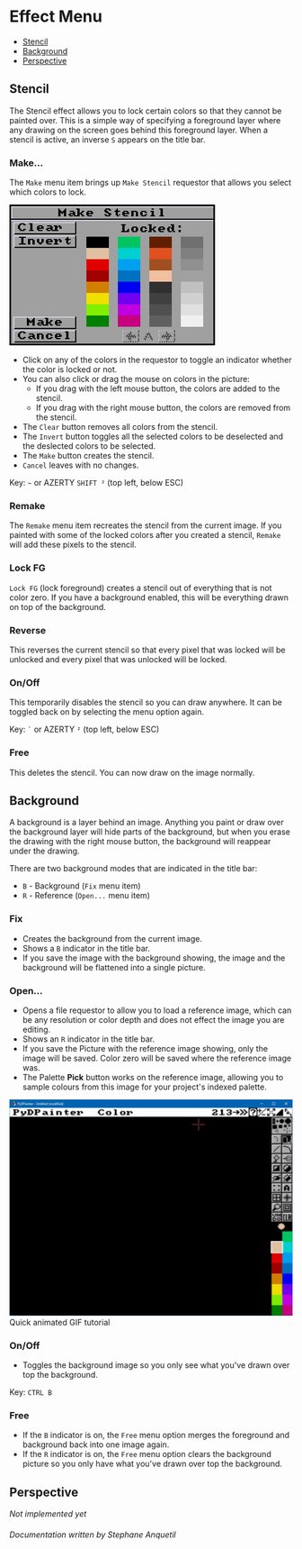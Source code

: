 # Effect Menu

- [Stencil](#stencil)
- [Background](#background)
- [Perspective](#perspective)

## Stencil

The Stencil effect allows you to lock certain colors so that they cannot
be painted over.
This is a simple way of specifying a foreground layer where
any drawing on the screen goes behind this foreground layer.
When a stencil is active, an inverse `S` appears on the title bar.

### Make...

The `Make` menu item brings up `Make Stencil` requestor that allows you select which colors to lock.

![StencilReq](StencilReq.png)

- Click on any of the colors in the requestor to toggle an indicator whether the color is locked or not.
- You can also click or drag the mouse on colors in the picture:
  - If you drag with the left mouse button, the colors are added to the stencil.
  - If you drag with the right mouse button, the colors are removed from the stencil.
- The `Clear` button removes all colors from the stencil.
- The `Invert` button toggles all the selected colors to be deselected and the deslected colors to be selected.
- The `Make` button creates the stencil.
- `Cancel` leaves with no changes.

Key: `~` or AZERTY `SHIFT ²` (top left, below ESC)

### Remake

The `Remake` menu item recreates the stencil from the current image. If you painted with some of the locked colors after you created a stencil, `Remake` will add these pixels to the stencil.

### Lock FG

`Lock FG` (lock foreground) creates a stencil out of everything that is not color zero. If you have a background enabled, this will be everything drawn on top of the background.

### Reverse

This reverses the current stencil so that every pixel that was locked will be unlocked and every pixel that was unlocked will be locked.

### On/Off

This temporarily disables the stencil so you can draw anywhere. It can be toggled back on by selecting the menu option again.

Key: `` ` `` or AZERTY `²` (top left, below ESC)

### Free

This deletes the stencil. You can now draw on the image normally.


## Background

A background is a layer behind an image. Anything you paint or draw
over the background layer will hide parts of the background, but when you erase
the drawing with the right mouse button, the background will reappear under
the drawing.

There are two background modes that are indicated in the title bar:
- `B` - Background (`Fix` menu item)
- `R` - Reference (`Open...` menu item)

### Fix

- Creates the background from the current image.
- Shows a `B` indicator in the title bar.
- If you save the image with the background showing, the image and the background will be flattened into a single picture.

### Open...

- Opens a file requestor to allow you to load a reference image, which can be any resolution or color depth and does not effect the image you are editing.
- Shows an `R` indicator in the title bar.
- If you save the Picture with the reference image showing, only the image will be saved. Color zero will be saved where the reference image was.
- The Palette **Pick** button works on the reference image, allowing you to sample colours from this image for your project's indexed palette.

![tuto](tuto-background.gif)
Quick animated GIF tutorial

### On/Off

- Toggles the background image so you only see what you've drawn over top the background.

Key: `CTRL B`

### Free

- If the `B` indicator is on, the `Free` menu option merges the foreground and background back into one image again.
- If the `R` indicator is on, the `Free` menu option clears the background picture so you only have what you've drawn over top the background.


## Perspective

_Not implemented yet_

###### Documentation written by Stephane Anquetil
